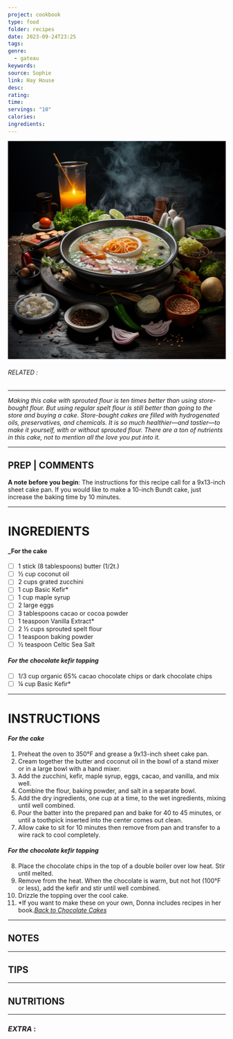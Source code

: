 ```yaml
---
project: cookbook
type: food
folder: recipes
date: 2023-09-24T23:25
tags: 
genre:
  - gateau
keywords: 
source: Sophie
link: Hay House
desc: 
rating: 
time: 
servings: "10"
calories: 
ingredients:
---
```


![IMAGE](_default.png)

###### *RELATED* : 
---
_Making this cake with sprouted flour is ten times better than using store-bought flour. But using regular spelt flour is still better than going to the store and buying a cake. Store-bought cakes are filled with hydrogenated oils, preservatives, and chemicals. It is so much healthier—and tastier—to make it yourself, with or without sprouted flour. There are a ton of nutrients in this cake, not to mention all the love you put into it._

---
## PREP | COMMENTS

**A note before you begin**: The instructions for this recipe call for a 9x13-inch sheet cake pan. If you would like to make a 10-inch Bundt cake, just increase the baking time by 10 minutes.

---
# INGREDIENTS

#### _For the cake
- [ ] 1 stick (8 tablespoons) butter (1/2t.)
- [ ] ½ cup coconut oil
- [ ] 2 cups grated zucchini
- [ ] 1 cup Basic Kefir*
- [ ] 1 cup maple syrup
- [ ] 2 large eggs
- [ ] 3 tablespoons cacao or cocoa powder
- [ ] 1 teaspoon Vanilla Extract*
- [ ] 2 ½ cups sprouted spelt flour
- [ ] 1 teaspoon baking powder
- [ ] ½ teaspoon Celtic Sea Salt

#### **_For the chocolate kefir topping_**

- [ ] 1/3 cup organic 65% cacao chocolate chips or dark chocolate chips
- [ ] ¼ cup Basic Kefir*

---
# INSTRUCTIONS

#### **_For the cake_**

1. Preheat the oven to 350°F and grease a 9x13-inch sheet cake pan.
2. Cream together the butter and coconut oil in the bowl of a stand mixer or in a large bowl with a hand mixer.
3. Add the zucchini, kefir, maple syrup, eggs, cacao, and vanilla, and mix well.
4. Combine the flour, baking powder, and salt in a separate bowl.
5. Add the dry ingredients, one cup at a time, to the wet ingredients, mixing until well combined.
6. Pour the batter into the prepared pan and bake for 40 to 45 minutes, or until a toothpick inserted into the center comes out clean.
7. Allow cake to sit for 10 minutes then remove from pan and transfer to a wire rack to cool completely.

#### **_For the chocolate kefir topping_**

8. Place the chocolate chips in the top of a double boiler over low heat. Stir until melted.
9. Remove from the heat. When the chocolate is warm, but not hot (100°F or less), add the kefir and stir until well combined.
10. Drizzle the topping over the cool cake.
11. *If you want to make these on your own, Donna includes recipes in her book._[Back to Chocolate Cakes](http://www.marthastewart.com/274371/chocolate-cake-recipes/@center/276954/great-cake-recipes#962196)_

---
## NOTES



---
## TIPS



---
## NUTRITIONS



---
### *EXTRA* :



